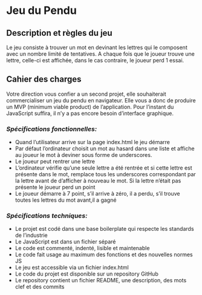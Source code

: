 # **Jeu du Pendu**

## **Description et règles du jeu**

Le jeu consiste à trouver un mot en devinant les lettres qui le composent avec un nombre limité de tentatives.
A chaque fois que le joueur trouve une lettre, celle-ci est affichée, dans le cas contraire, le joueur perd 1 essai.

## **Cahier des charges**

Votre direction vous confier a un second projet, elle souhaiterait commercialiser un jeu du pendu en navigateur.
Elle vous a donc de produire un MVP (minimum viable product) de l’application. Pour l’instant du JavaScript suffira,
il n’y a pas encore besoin d’interface graphique.

### ***Spécifications fonctionnelles:***

- Quand l’utilisateur arrive sur la page index.html le jeu démarre
- Par défaut l’ordinateur choisit un mot au hasard dans une liste et affiche au joueur le mot à deviner sous forme de underscores.
- Le joueur peut rentrer une lettre
- L’ordinateur vérifie qu’une seule lettre a été rentrée et si cette lettre est présente dans le mot, remplace tous les underscores
correspondant par la lettre avant de d’afficher à nouveau le mot. Si la lettre n’était pas présente le joueur perd un point
- Le joueur démarre à 7 point, s’il arrive à zéro, il a perdu, s’il trouve toutes les lettres du mot avant,il a gagné

### ***Spécifications techniques:***
- Le projet est codé dans une base boilerplate qui respecte les standards de l’industrie
- Le JavaScript est dans un fichier séparé
- Le code est commenté, indenté, lisible et maintenable
- Le code fait usage au maximum des fonctions et des nouvelles normes JS
- Le jeu est accessible via un fichier index.html
- Le code du projet est disponible sur un repository GitHub
- Le repository contient un fichier README, une description, des mots clef et des commits



